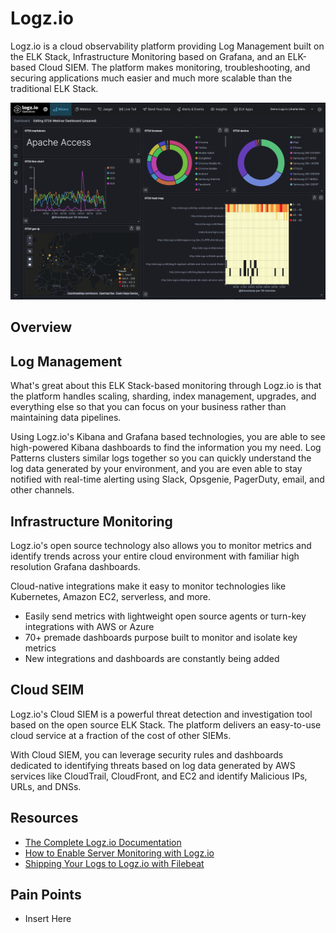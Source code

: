 # Logz.io

Logz.io is a cloud observability platform providing Log Management built on the ELK Stack, Infrastructure Monitoring based on Grafana, and an ELK-based Cloud SIEM. The platform makes monitoring, troubleshooting, and securing applications much easier and much more scalable than the traditional ELK Stack.

![Image of Dashboard](assets/logz-dashboard.png)

## Overview

## Log Management

What's great about this ELK Stack-based monitoring through Logz.io is that the platform handles scaling, sharding, index management, upgrades, and everything else so that you can focus on your business rather than maintaining data pipelines.

Using Logz.io's Kibana and Grafana based technologies, you are able to see high-powered Kibana dashboards to find the information you my need. Log Patterns clusters similar logs together so you can quickly understand the log data generated by your environment, and you are even able to stay notified with real-time alerting using Slack, Opsgenie, PagerDuty, email, and other channels.

## Infrastructure Monitoring

Logz.io's open source technology also allows you to monitor metrics and identify trends across your entire cloud environment with familiar high resolution Grafana dashboards.

Cloud-native integrations make it easy to monitor technologies like Kubernetes, Amazon EC2, serverless, and more.
- Easily send metrics with lightweight open source agents or turn-key integrations with AWS or Azure
- 70+ premade dashboards purpose built to monitor and isolate key metrics
- New integrations and dashboards are constantly being added

## Cloud SEIM

Logz.io's Cloud SIEM is a powerful threat detection and investigation tool based on the open source ELK Stack. The platform delivers an easy-to-use cloud service at a fraction of the cost of other SIEMs.

With Cloud SIEM, you can leverage security rules and dashboards dedicated to identifying threats based on log data generated by AWS services like CloudTrail, CloudFront, and EC2 and identify Malicious IPs, URLs, and DNSs.

## Resources

- [The Complete Logz.io Documentation](https://docs.logz.io/)
- [How to Enable Server Monitoring with Logz.io](https://logz.io/blog/server-monitoring/)
- [Shipping Your Logs to Logz.io with Filebeat](https://logz.io/blog/shipping-logs-filebeat/)

## Pain Points

- Insert Here